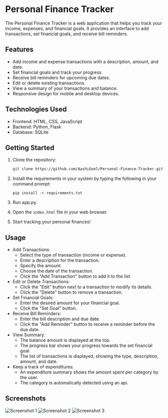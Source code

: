 # Personal Finance Tracker

The Personal Finance Tracker is a web application that helps you track your income, expenses, and financial goals. It provides an interface to add transactions, set financial goals, and receive bill reminders.


## Features

- Add income and expense transactions with a description, amount, and date.
- Set financial goals and track your progress.
- Receive bill reminders for upcoming due dates.
- Edit or delete existing transactions.
- View a summary of your transactions and balance.
- Responsive design for mobile and desktop devices.

## Technologies Used
- Frontend: HTML, CSS, JavaScript
- Backend: Python, Flask
- Database: SQLite

## Getting Started

1. Clone the repository:

   ```bash
   git clone https://github.com/AashiGoel/Personal-Finance-Tracker.git
2. Install the requirements in your system by typing the following in your command prompt:

   ```
   pip install -r requirements.txt
   ```
3. Run app.py.
4. Open the `index.html` file in your web browser.
5. Start tracking your personal finances!

## Usage
- Add Transactions:
  - Select the type of transaction (income or expense).
  - Enter a description for the transaction.
  - Specify the amount.
  - Choose the date of the transaction.
  - Click the "Add Transaction" button to add it to the list.
- Edit or Delete Transactions:
  - Click the "Edit" button next to a transaction to modify its details.
  - Click the "Delete" button to remove a transaction.
- Set Financial Goals:
  - Enter the desired amount for your financial goal.
  - Click the "Set Goal" button.
- Receive Bill Reminders:
  - Enter the bill description and due date.
  - Click the "Add Reminder" button to receive a reminder before the due date.
- View Summary:
  - The balance amount is displayed at the top.
  - The progress bar shows your progress towards the set financial goal.
  - The list of transactions is displayed, showing the type, description, amount, and date.
- Keep a track of expenditures:
  - An expenditure summary shows the amount spent per category by the user.
  - The category is automatically detected using an api.

## Screenshots
![Screenshot 1](https://github.com/AashiGoel/Personal-Finance-Tracker/assets/97473701/498118bb-a974-4efb-82f7-2ac0e7493de1)
![Screenshot 2](https://github.com/AashiGoel/Personal-Finance-Tracker/assets/97473701/1f3bf901-c13b-443a-8957-7edd18794d80)
![Screenshot 3](https://github.com/AashiGoel/Personal-Finance-Tracker/assets/97473701/3f351610-72ec-43e8-ab73-2fd8a025b85b)
